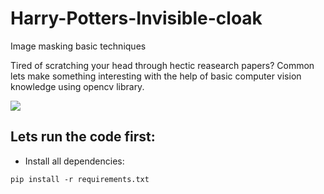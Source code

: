 # Harry-Potters-Invisible-cloak
Image masking basic techniques

Tired of scratching your head through hectic reasearch papers? Common lets make something interesting with the help of basic computer vision knowledge using opencv library.

![](display.gif)

## Lets run the code first:
- Install all dependencies:
```
pip install -r requirements.txt
```
